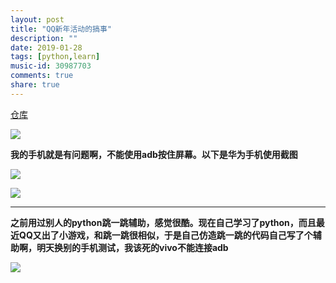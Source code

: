 ```yaml
---
layout: post
title: "QQ新年活动的搞事"
description: ""
date: 2019-01-28
tags: [python,learn]
music-id: 30987703
comments: true
share: true
---
```


[仓库](https://github.com/hkslover/QQ_newyear_game)


![](http://img-view-b2.cdn.uc.cn/8d129d00cc2f4b96ae5ca319a133bfc3/preview?auth_key=1548850198-3516-3600-f628e752c94eba03d448301a6fce4d0e&sp=20&token=1-e62ed11d5243ec114f2bdd597c781180-0-3-80-4aa46e824adcc4d6d120af6e22a0af53)

**我的手机就是有问题啊，不能使用adb按住屏幕。以下是华为手机使用截图**

![](http://ww1.sinaimg.cn/large/0072BNKcly1fznfct8grhj30yl0nvwh4.jpg)

![](http://ww1.sinaimg.cn/large/0072BNKcly1fznfcxwer0j30w60m7juk.jpg)






---

**之前用过别人的python跳一跳辅助，感觉很酷。现在自己学习了python，而且最近QQ又出了小游戏，和跳一跳很相似，于是自己仿造跳一跳的代码自己写了个辅助啊，明天换别的手机测试，我该死的vivo不能连接adb**

![](http://ww1.sinaimg.cn/large/0072BNKcly1fzmhbfe45tj318g0xce5n.jpg)

